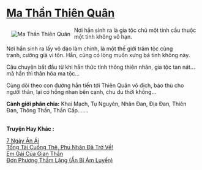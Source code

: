 <a href="https://utruyen.com/ma-than-thien-quan/13153/" title="Ma Thần Thiên Quân"><h1>Ma Thần Thiên Quân</h1></a><div style="display:table"><img align="right" style="float: left; padding: 10px;" src="https://utruyen.com/images/story/200x260/ma-than-thien-quan.jpg" alt="Ma Thần Thiên Quân">Nơi hắn sinh ra là gia tộc chủ một tinh cầu thuộc một tinh không vô hạn.<p></p>Nơi hắn sinh ra lấy võ đạo làm chính, là một thế giới trăm tộc cùng tranh, cường giả vi tôn. Hắn, cũng có lòng muốn xưng bá tinh không này.<p></p>Cậu chuyện bắt đầu từ khi hắn thức tỉnh thông thiên nhãn, gia tộc tan nát... mà hắn thì thân hóa ma tộc...<p></p>Cùng dõi theo con đường hắn tiến tới Thiên Quân vô địch, báo thù cho người thân, lại có hồng nhan bên cạnh, chu du thời không...<p></p><b>Cảnh giới phân chia:</b> Khai Mạch, Tụ Nguyên, Nhân Đan, Địa Đan, Thiên Đan, Thông Thần, Thần Cấp.......</div><p><br><b>Truyện Hay Khác :</b></p><a href="https://utruyen.com/7-ngay-an-ai/2065/" alt="7 Ngày Ân Ái">7 Ngày Ân Ái</a><br/><a href="https://github.com/quanluxury/ngontinhhot/tree/master/truyenhay/19073/" alt="Tổng Tài Cuồng Thê, Phu Nhân Đã Trở Về!">Tổng Tài Cuồng Thê, Phu Nhân Đã Trở Về!</a><br/><a href="https://github.com/quanluxury/ngontinhhot/tree/master/truyenhay/21783/" alt="Em Gái Của Gian Thần">Em Gái Của Gian Thần</a><br/><a href="https://www.wattpad.com/story/199432150-%C4%91%C6%A1n-ph%C6%B0%C6%A1ng-th%E1%BA%A7m-l%E1%BA%B7ng-%E1%BA%A9n-b%C3%AD-%C3%A1m-luy%E1%BA%BFn" alt="Đơn Phương Thầm Lặng (Ẩn Bí Ám Luyến)">Đơn Phương Thầm Lặng (Ẩn Bí Ám Luyến)</a><br/>